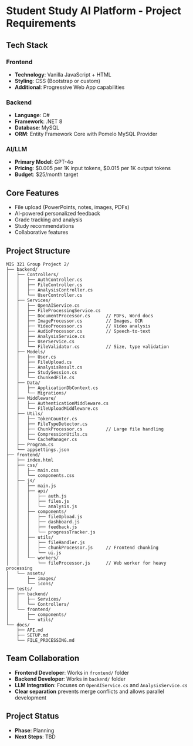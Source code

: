 # Student Study AI Platform - Project Requirements

## Tech Stack

### Frontend

- **Technology**: Vanilla JavaScript + HTML
- **Styling**: CSS (Bootstrap or custom)
- **Additional**: Progressive Web App capabilities

### Backend

- **Language**: C#
- **Framework**: .NET 8
- **Database**: MySQL
- **ORM**: Entity Framework Core with Pomelo MySQL Provider

### AI/LLM

- **Primary Model**: GPT-4o
- **Pricing**: $0.005 per 1K input tokens, $0.015 per 1K output tokens
- **Budget**: $25/month target

## Core Features

- File upload (PowerPoints, notes, images, PDFs)
- AI-powered personalized feedback
- Grade tracking and analysis
- Study recommendations
- Collaborative features

## Project Structure

```
MIS 321 Group Project 2/
├── backend/
│   ├── Controllers/
│   │   ├── AuthController.cs
│   │   ├── FileController.cs
│   │   ├── AnalysisController.cs
│   │   └── UserController.cs
│   ├── Services/
│   │   ├── OpenAIService.cs
│   │   ├── FileProcessingService.cs
│   │   ├── DocumentProcessor.cs      // PDFs, Word docs
│   │   ├── ImageProcessor.cs         // Images, OCR
│   │   ├── VideoProcessor.cs         // Video analysis
│   │   ├── AudioProcessor.cs         // Speech-to-text
│   │   ├── AnalysisService.cs
│   │   ├── UserService.cs
│   │   └── FileValidator.cs          // Size, type validation
│   ├── Models/
│   │   ├── User.cs
│   │   ├── FileUpload.cs
│   │   ├── AnalysisResult.cs
│   │   ├── StudySession.cs
│   │   └── ChunkedFile.cs
│   ├── Data/
│   │   ├── ApplicationDbContext.cs
│   │   └── Migrations/
│   ├── Middleware/
│   │   ├── AuthenticationMiddleware.cs
│   │   └── FileUploadMiddleware.cs
│   ├── Utils/
│   │   ├── TokenCounter.cs
│   │   ├── FileTypeDetector.cs
│   │   ├── ChunkProcessor.cs         // Large file handling
│   │   ├── CompressionUtils.cs
│   │   └── CacheManager.cs
│   ├── Program.cs
│   └── appsettings.json
├── frontend/
│   ├── index.html
│   ├── css/
│   │   ├── main.css
│   │   └── components.css
│   ├── js/
│   │   ├── main.js
│   │   ├── api/
│   │   │   ├── auth.js
│   │   │   ├── files.js
│   │   │   └── analysis.js
│   │   ├── components/
│   │   │   ├── fileUpload.js
│   │   │   ├── dashboard.js
│   │   │   ├── feedback.js
│   │   │   └── progressTracker.js
│   │   ├── utils/
│   │   │   ├── fileHandler.js
│   │   │   ├── chunkProcessor.js     // Frontend chunking
│   │   │   └── ui.js
│   │   └── workers/
│   │       └── fileProcessor.js      // Web worker for heavy processing
│   └── assets/
│       ├── images/
│       └── icons/
├── tests/
│   ├── backend/
│   │   ├── Services/
│   │   └── Controllers/
│   └── frontend/
│       ├── components/
│       └── utils/
└── docs/
    ├── API.md
    ├── SETUP.md
    └── FILE_PROCESSING.md
```

## Team Collaboration

- **Frontend Developer**: Works in `frontend/` folder
- **Backend Developer**: Works in `backend/` folder
- **LLM Integration**: Focuses on `OpenAIService.cs` and `AnalysisService.cs`
- **Clear separation** prevents merge conflicts and allows parallel development

## Project Status

- **Phase**: Planning
- **Next Steps**: TBD
